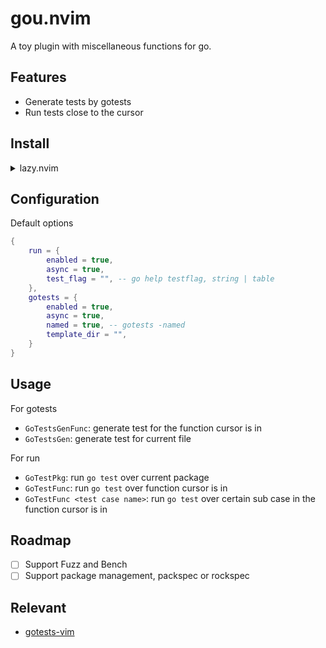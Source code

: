 # gou.nvim

A toy plugin with miscellaneous functions for go.

## Features

- Generate tests by gotests
- Run tests close to the cursor

## Install

<details>
    <summary>lazy.nvim</summary>

```lua
{
    "aryonal/gou.nvim",
    dependencies = {
        "nvim-lua/plenary.nvim",
        "nvim-treesitter/nvim-treesitter",
    },
    ft = {
        "go",
    },
    config = function()
        require("gou").setup({})
    end
}
```

</details>

## Configuration

Default options

```lua
{
    run = {
        enabled = true,
        async = true,
        test_flag = "", -- go help testflag, string | table
    },
    gotests = {
        enabled = true,
        async = true,
        named = true, -- gotests -named
        template_dir = "",
    }
}
```

## Usage

For gotests

- `GoTestsGenFunc`: generate test for the function cursor is in
- `GoTestsGen`: generate test for current file

For run

- `GoTestPkg`: run `go test` over current package
- `GoTestFunc`: run `go test` over function cursor is in
- `GoTestFunc <test case name>`: run `go test` over certain sub case in the function cursor is in

## Roadmap

- [ ] Support Fuzz and Bench
- [ ] Support package management, packspec or rockspec

## Relevant

- [gotests-vim](https://github.com/buoto/gotests-vim)
